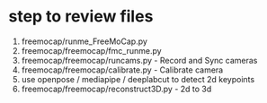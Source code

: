 # step to review files
1) freemocap/runme_FreeMoCap.py
2) freemocap/freemocap/fmc_runme.py
3) freemocap/freemocap/runcams.py - Record and Sync cameras
4) freemocap/freemocap/calibrate.py  - Calibrate camera
5) use openpose / mediapipe / deeplabcut to detect 2d keypoints
6) freemocap/freemocap/reconstruct3D.py - 2d to 3d
